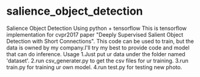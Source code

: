 # salience_object_detection
Salience Object Detection Using python + tensorflow This is tensorflow implementation for cvpr2017 paper "Deeply Supervised Salient Object Detection 
    with Short Connections".
This code can be used to train, but the data is owned by my company.I'll try my best to provide code and model that can do inference.
Usage 1.Just put ur data under the folder named 'dataset'. 2.run csv_generater.py to get the csv files for ur training. 3.run train.py for training ur own model. 4.run test.py for testing new photo.
